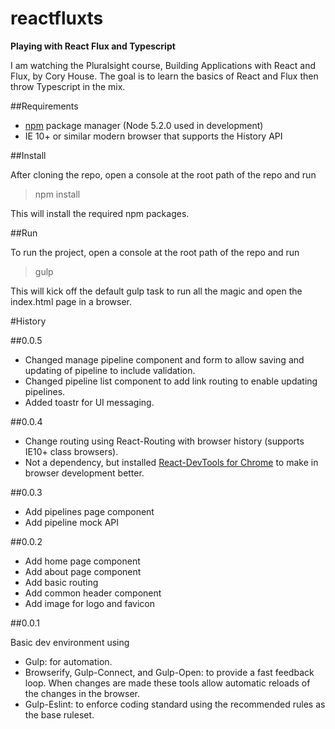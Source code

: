 # reactfluxts
**Playing with React Flux and Typescript**

I am watching the Pluralsight course, Building Applications with React and Flux, by Cory House. The goal is to learn the basics of React and Flux then throw Typescript in the mix.

##Requirements

- [npm](https://docs.npmjs.com/getting-started/installing-node) package manager (Node 5.2.0 used in development)
- IE 10+ or similar modern browser that supports the History API

##Install

After cloning the repo, open a console at the root path of the repo and run

>npm install

This will install the required npm packages.

##Run

To run the project, open a console at the root path of the repo and run

>gulp

This will kick off the default gulp task to run all the magic and open the index.html page in a browser.

#History

##0.0.5

- Changed manage pipeline component and form to allow saving and updating of pipeline to include validation.
- Changed pipeline list component to add link routing to enable updating pipelines.
- Added toastr for UI messaging.

##0.0.4

- Change routing using React-Routing with browser history (supports IE10+ class browsers).
- Not a dependency, but installed [React-DevTools for Chrome](https://fb.me/react-devtools) to make in browser development better.

##0.0.3

- Add pipelines page component
- Add pipeline mock API

##0.0.2

- Add home page component
- Add about page component
- Add basic routing
- Add common header component
- Add image for logo and favicon

##0.0.1

Basic dev environment using 

- Gulp: for automation.
- Browserify, Gulp-Connect, and Gulp-Open: to provide a fast feedback loop. When changes are made these tools allow automatic reloads of the changes in the browser.
- Gulp-Eslint: to enforce coding standard using the recommended rules as the base ruleset.